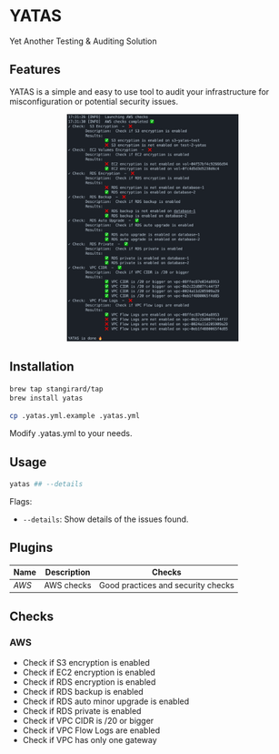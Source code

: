 # YATAS
Yet Another Testing &amp; Auditing Solution 

## Features
YATAS is a simple and easy to use tool to audit your infrastructure for misconfiguration or potential security issues.

<p align="center">
<img src="docs/demo.png" alt="demo" width="60%">
<p align="center">

## Installation

```bash
brew tap stangirard/tap
brew install yatas
```

```bash
cp .yatas.yml.example .yatas.yml
```

Modify .yatas.yml to your needs.

## Usage

```bash
yatas ## --details 
```

Flags:
- `--details`: Show details of the issues found.

## Plugins

| Name | Description | Checks |
|------|-------------|--------|
| *AWS* | AWS checks | Good practices and security checks|


## Checks 

### AWS

- Check if S3 encryption is enabled
- Check if EC2 encryption is enabled
- Check if RDS encryption is enabled
- Check if RDS backup is enabled
- Check if RDS auto minor upgrade is enabled
-  Check if RDS private is enabled
-  Check if VPC CIDR is /20 or bigger
-  Check if VPC Flow Logs are enabled
-  Check if VPC has only one gateway

